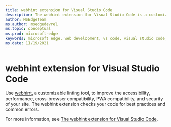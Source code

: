```yaml
---
title: webhint extension for Visual Studio Code
description: The webhint extension for Visual Studio Code is a customizable linting tool to improve the accessibility, performance, cross-browser compatibility, PWA compatibility, and security of your site.  The extension checks your code for best practices and common errors.
author: MSEdgeTeam
ms.author: msedgedevrel
ms.topic: conceptual
ms.prod: microsoft-edge
keywords: microsoft edge, web development, vs code, visual studio code, webhint
ms.date: 11/19/2021
---
```

# webhint extension for Visual Studio Code

Use [webhint](https://webhint.io), a customizable linting tool, to improve the accessibility, performance, cross-browser compatibility, PWA compatibility, and security of your site.  The webhint extension checks your code for best practices and common errors.

For more information, see [The webhint extension for Visual Studio Code](../visual-studio-code/webhint.md).
